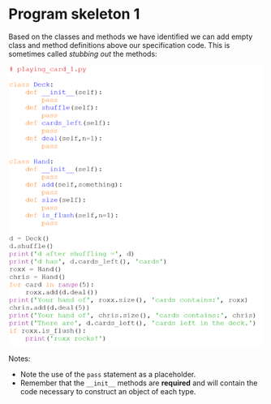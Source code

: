 # Program skeleton 1

Based on the classes and methods we have identified we can add empty
class and method definitions above our specification code. This is
sometimes called _stubbing out_ the methods:

![](11_skeleton_1.png)

Notes:

-   Note the use of the `pass` statement as a placeholder.
-   Remember that the `__init__` methods are **required** and will
    contain the code necessary to construct an object of each type.
